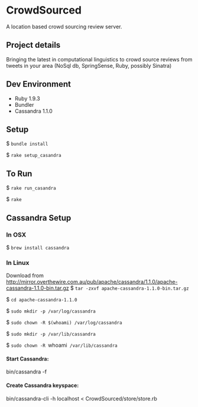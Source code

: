 CrowdSourced
============

A location based crowd sourcing review server.

Project details
--------------------
Bringing the latest in computational linguistics to crowd source reviews from tweets in your area
(NoSql db, SpringSense, Ruby, possibly Sinatra)

Dev Environment
---------------
* Ruby 1.9.3
* Bundler
* Cassandra 1.1.0

Setup
-----
$ `bundle install`

$ `rake setup_casandra`


To Run
------
$ `rake run_casandra`

$ `rake`

Cassandra Setup
---------------

### In OSX 
$ `brew install cassandra`

### In Linux
Download from http://mirror.overthewire.com.au/pub/apache/cassandra/1.1.0/apache-cassandra-1.1.0-bin.tar.gz
$ `tar -zxvf apache-cassandra-1.1.0-bin.tar.gz`

$ `cd apache-cassandra-1.1.0`


$ `sudo mkdir -p /var/log/cassandra`

$ `sudo chown -R $(whoami) /var/log/cassandra`

$ `sudo mkdir -p /var/lib/cassandra`

$ `sudo chown -R `whoami` /var/lib/cassandra`

#### Start Cassandra:
bin/cassandra -f

#### Create Cassandra keyspace:
bin/cassandra-cli -h localhost < CrowdSourced/store/store.rb

